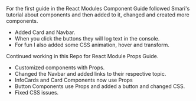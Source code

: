 For the first guide in the React Modules Component Guide followed Smari's tutorial about components and then added to it, changed and created more components. 
- Added Card and Navbar. 
- When you click the buttons they will log text in the console. 
- For fun I also added some CSS animation, hover and transform. 

Continued working in this Repo for React Module Props Guide. 
- Customized components with Props.
- Changed the Navbar and added links to their respective topic. 
- InfoCards and Card Components now use Props
- Button Components use Props and added a button and changed CSS. 
- Fixed CSS issues. 
